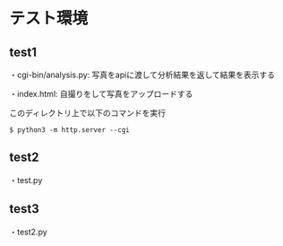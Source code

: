 # テスト環境

## test1

・cgi-bin/analysis.py: 写真をapiに渡して分析結果を返して結果を表示する

・index.html: 自撮りをして写真をアップロードする

このディレクトリ上で以下のコマンドを実行

```
$ python3 -m http.server --cgi
```

## test2

・test.py

## test3

・test2.py